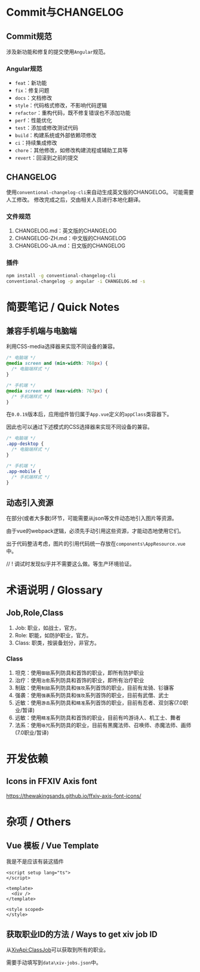 # Commit与CHANGELOG

## Commit规范

涉及新功能和修复的提交使用`Angular`规范。

### Angular规范

* `feat`：新功能
* `fix`：修复问题
* `docs`：文档修改
* `style`：代码格式修改，不影响代码逻辑
* `refactor`：重构代码，既不修复错误也不添加功能
* `perf`：性能优化
* `test`：添加或修改测试代码
* `build`：构建系统或外部依赖项修改
* `ci`：持续集成修改
* `chore`：其他修改，如修改构建流程或辅助工具等
* `revert`：回滚到之前的提交

## CHANGELOG

使用`conventional-changelog-cli`来自动生成英文版的CHANGELOG。
可能需要人工修改。
修改完成之后，交由相关人员进行本地化翻译。

### 文件规范

1. CHANGELOG.md：英文版的CHANGELOG
2. CHANGELOG-ZH.md：中文版的CHANGELOG
3. CHANGELOG-JA.md：日文版的CHANGELOG

### 插件

```bash
npm install -g conventional-changelog-cli
conventional-changelog -p angular -i CHANGELOG.md -s
```

# 简要笔记 / Quick Notes

## 兼容手机端与电脑端

利用CSS-media选择器来实现不同设备的兼容。

```css
/* 电脑端 */
@media screen and (min-width: 768px) {
  /* 电脑端样式 */
}

/* 手机端 */
@media screen and (max-width: 767px) {
  /* 手机端样式 */
}
```

在`0.0.19`版本后，应用组件皆归属于`App.vue`定义的`appClass`类容器下。

因此也可以通过下述模式的CSS选择器来实现不同设备的兼容。

```css
/* 电脑端 */
.app-desktop {
  /* 电脑端样式 */
}

/* 手机端 */
.app-mobile {
  /* 手机端样式 */
}
```

## 动态引入资源

在部分(或者大多数)环节，可能需要从json等文件动态地引入图片等资源。

由于vue的webpack逻辑，必须先手动引用这些资源，才能动态地使用它们。

出于代码整洁考虑，图片的引用代码统一存放在`components\AppResource.vue`中。

// ! 调试时发现似乎并不需要这么做。等生产环境验证。

# 术语说明 / Glossary

## Job,Role,Class

1. Job: 职业，如战士，官方。
2. Role: 职能，如防护职业，官方。
3. Class: 职类，按装备划分，非官方。

### Class

1. 坦克：使用`御敌`系列防具和首饰的职业，即所有防护职业
2. 治疗：使用`治愈`系列防具和首饰的职业，即所有治疗职业
3. 制敌：使用`制敌`系列防具和`强攻`系列首饰的职业，目前有龙骑、钐镰客
4. 强袭：使用`强袭`系列防具和`强攻`系列首饰的职业，目前有武僧、武士
5. 近敏：使用`游击`系列防具和`精准`系列首饰的职业，目前有忍者、双剑客(7.0职业/暂译)
6. 远敏：使用`精准`系列防具和首饰的职业，目前有吟游诗人、机工士、舞者
7. 法系：使用`咏咒`系列防具的职业，目前有黑魔法师、召唤师、赤魔法师、画师(7.0职业/暂译)

# 开发依赖

## Icons in FFXIV Axis font

https://thewakingsands.github.io/ffxiv-axis-font-icons/

# 杂项 / Others

## Vue 模板 / Vue Template

我是不是应该有装这插件

```vue
<script setup lang="ts">
</script>

<template>
  <div />
</template>

<style scoped>
</style>
```

## 获取职业ID的方法 / Ways to get xiv job ID

从[XivApi:ClassJob](https://xivapi.com/classjob)可以获取到所有的职业。

需要手动填写到`data\xiv-jobs.json`中。